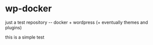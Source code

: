 # wp-docker
just a test repository -- docker + wordpress (+ eventually themes and plugins)

this is a simple test
